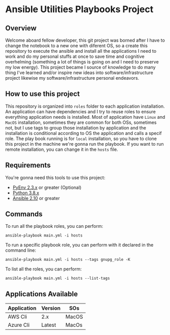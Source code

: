 # Ansible Utilities Playbooks Project

## Overview

Welcome aboard fellow developer, this git project was borned after I have to change the notebook to a new one with diferent OS, so a create this repository to execute the ansible and install all the applications I need to work and do my personal stuffs at once to save time and cognitive overhelming (something a lot of things is going on and I need to preserve my low energy). This project became I source of knowledge to do many thing I've learned and/or inspire new ideas into software/infrastructure project likewise my software/infrastructure personal endeavors.

## How to use this project

This repository is organized into `roles` folder to each application installation. An application can have dependencies and I try to reuse roles to ensure everything application needs is installed. Most of application have `Linux` and `MacOS` installation, sometimes they are common for both OSs, sometimes not, but I use tags to group those installation by application and the installation is conditional according to OS the application and calls a specif role. The play book running is for `local` installation, so you have to clone this project in the machine we're gonna run the playbook. If you want to run remote installation, you can change it in the `hosts` file.

## Requirements

You're gonna need this tools to use this project:

* [PyEnv 2.3.x](https://github.com/pyenv/pyenv) or greater (Optional)
* [Python 3.8.x](https://www.python.org/downloads/release/python-380/)
* [Ansible 2.10](https://docs.ansible.com/ansible/latest/installation_guide/intro_installation.html) or greater


## Commands

To run all the playbook roles, you can perform:

```
ansible-playbook main.yml -i hosts
```

To run a specific playbook role, you can perform with it declared in the command line:

```
ansible-playbook main.yml -i hosts --tags gnupg_role -K
```

To list all the roles, you can perform:

```
ansible-playbook main.yml -i hosts --list-tags

```

## Applications Available

| Application | Version  | SOs   |
|-------------|----------|-------|
| AWS Cli     | 2.x      | MacOS |
| Azure Cli   | Latest   | MacOs |
